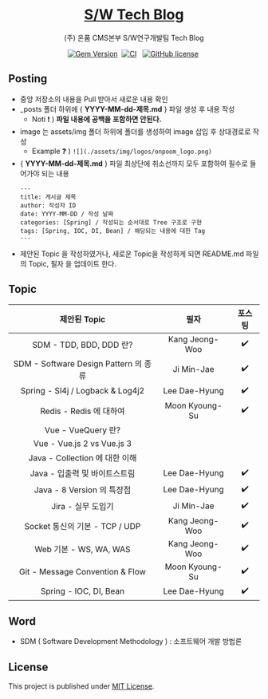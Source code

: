 <!-- markdownlint-disable-next-line -->
<div align="center">

  <!-- markdownlint-disable-next-line -->

# [S/W Tech Blog](https://onpoomswteam.github.io/)

(주) 온품 CMS본부 S/W연구개발팀 Tech Blog

[![Gem Version](https://img.shields.io/gem/v/jekyll-theme-chirpy?color=brightgreen)][gem]&nbsp;
[![CI](https://github.com/cotes2020/jekyll-theme-chirpy/actions/workflows/ci.yml/badge.svg?branch=master&event=push)][ci]
&nbsp;
[![GitHub license](https://img.shields.io/github/license/cotes2020/jekyll-theme-chirpy.svg)][license]&nbsp;

</div>

## Posting

- 중앙 저장소의 내용을 Pull 받아서 새로운 내용 확인
- \_posts 폴더 하위에 { **YYYY-MM-dd-제목.md** } 파일 생성 후 내용 작성
  - Noti :exclamation: ) **파일 내용에 공백을 포함하면 안된다.**
- image 는 assets/img 폴더 하위에 폴더를 생성하여 image 삽입 후 상대경로로 작성 <br/>
  - Example :question: ) `![](./assets/img/logos/onpoom_logo.png)`
- { **YYYY-MM-dd-제목.md** } 파일 최상단에 취소선까지 모두 포함하여 필수로 들어가야 되는 내용
  ```
  ---
  title: 게시글 제목
  author: 작성자 ID
  date: YYYY-MM-DD / 작성 날짜
  categories: [Spring] / 작성되는 순서대로 Tree 구조로 구현
  tags: [Spring, IOC, DI, Bean] / 해당되는 내용에 대한 Tag
  ---
  ```
- 제안된 Topic 을 작성하였거나, 새로운 Topic을 작성하게 되면 README.md 파일의 Topic, 필자 을 업데이트 한다.

## Topic

|             제안된 Topic              |      필자      |       포스팅       |
| :-----------------------------------: | :------------: | :----------------: |
|        SDM - TDD, BDD, DDD 란?        | Kang Jeong-Woo | :heavy_check_mark: |
| SDM - Software Design Pattern 의 종류 |   Ji Min-Jae   | :heavy_check_mark: |
|   Spring - Sl4j / Logback & Log4j2    | Lee Dae-Hyung  | :heavy_check_mark: |
|        Redis - Redis 에 대하여        | Moon Kyoung-Su | :heavy_check_mark: |
|          Vue - VueQuery 란?           |                |                    |
|      Vue - Vue.js 2 vs Vue.js 3       |                |                    |
|    Java - Collection 에 대한 이해     |                |                    |
|     Java - 입출력 및 바이트스트림     | Lee Dae-Hyung  | :heavy_check_mark: |
|      Java - 8 Version 의 특장점       | Lee Dae-Hyung  | :heavy_check_mark: |
|          Jira - 실무 도입기           |   Ji Min-Jae   | :heavy_check_mark: |
|    Socket 통신의 기본 - TCP / UDP     | Kang Jeong-Woo | :heavy_check_mark: |
|        Web 기본 - WS, WA, WAS         | Kang Jeong-Woo | :heavy_check_mark: |
|    Git - Message Convention & Flow    | Moon Kyoung-Su | :heavy_check_mark: |
|        Spring - IOC, DI, Bean         | Lee Dae-Hyung  | :heavy_check_mark: |

## Word

- SDM ( Software Development Methodology ) : 소프트웨어 개발 방법론

## License

This project is published under [MIT License][license].

[gem]: https://rubygems.org/gems/jekyll-theme-chirpy
[ci]: https://github.com/cotes2020/jekyll-theme-chirpy/actions/workflows/ci.yml?query=event%3Apush+branch%3Amaster
[license]: https://github.com/cotes2020/jekyll-theme-chirpy/blob/master/LICENSE
